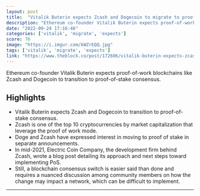 ```yaml
---
layout: post
title:  "Vitalik Buterin expects Zcash and Dogecoin to migrate to proof-of-stake model"
description: "Ethereum co-founder Vitalik Buterin expects proof-of-work blockchains like Zcash and Dogecoin to transition to proof-of-stake consensus."
date: "2022-09-24 17:16:46"
categories: ['vitalik', 'migrate', 'expects']
score: 76
image: "https://i.imgur.com/kWZrEQQ.jpg"
tags: ['vitalik', 'migrate', 'expects']
link: "https://www.theblock.co/post/172606/vitalik-buterin-expects-zcash-and-dogecoin-to-migrate-to-proof-of-stake-model"
---
```


Ethereum co-founder Vitalik Buterin expects proof-of-work blockchains like Zcash and Dogecoin to transition to proof-of-stake consensus.

## Highlights

- Vitalik Buterin expects Zcash and Dogecoin to transition to proof-of-stake consensus.
- Zcash is one of the top 10 cryptocurrencies by market capitalization that leverage the proof of work mode.
- Doge and Zcash have expressed interest in moving to proof of stake in separate announcements.
- In mid-2021, Electric Coin Company, the development firm behind Zcash, wrote a blog post detailing its approach and next steps toward implementing PoS.
- Still, a blockchain consensus switch is easier said than done and requires a nuanced discussion among community members on how the change may impact a network, which can be difficult to implement.

---
